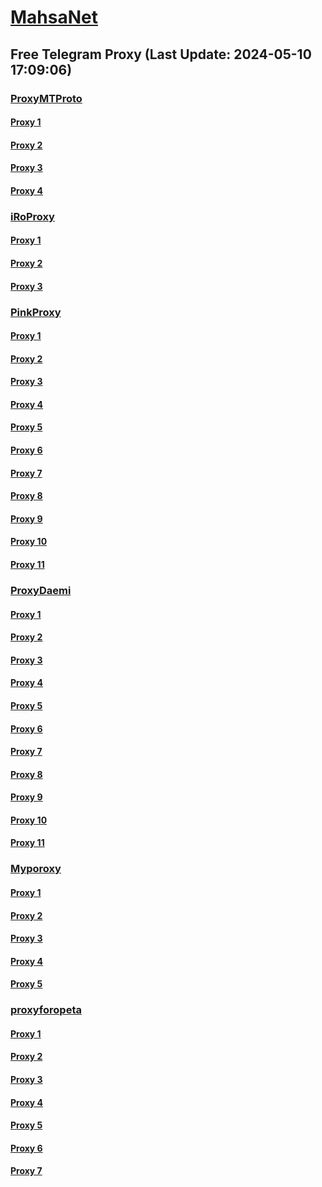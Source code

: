 
# [MahsaNet](https://t.me/mahsa_net)
## Free Telegram Proxy (Last Update: 2024-05-10 17:09:06)
### [ProxyMTProto](https://t.me/ProxyMTProto)
#### [Proxy 1](tg://proxy?server=159.69.105.133&port=443&secret=3f___________________90=)
#### [Proxy 2](tg://proxy?server=91.107.239.219&port=443&secret=3f___________________90=)
#### [Proxy 3](tg://proxy?server=nobify.org.line-ir.info.&port=443&secret=7vQ1mpsyX_HR5QhN8OD3U3t0Z2p1Lm9yZw)
#### [Proxy 4](tg://proxy?server=45.88.230.244&port=3443&secret=FgMBAgABAAH8AwOG4kw63Q%3D%3D)
### [iRoProxy](https://t.me/iRoProxy)
#### [Proxy 1](tg://proxy?server=194.120.230.172&port=443&secret=FgMBAgABAAH8AwOG4kw63Q%3D%3D)
#### [Proxy 2](tg://proxy?server=194.120.230.172&port=443&secret=FgMBAgABAAH8AwOG4kw63Q%3D%3D)
#### [Proxy 3](tg://proxy?server=195.62.32.240&port=443&secret=FgMBAgABAAH8AwOG4kw63Q%3D%3D)
### [PinkProxy](https://t.me/PinkProxy)
#### [Proxy 1](tg://proxy?server=89.41.181.142&port=443&secret=ee1603010200010001fc030386e24c3add76616e2e6e616a76612e636f6d)
#### [Proxy 2](tg://proxy?server=cloudflare.nokia.com.co.uk.do_yo.want_to.clash_with.this.www.microsoft.com.there_is_no.place_like.localhost.www.bing.com.count_with_me.cyou.net.digikala.com.msn.com.bsi.ir.enamad.ir.now_sud.again_to_fight.everyone.i_am.the_internet.perfect-primum.pw.&port=1881&secret=FpABAiIBhwH8AwOG42xL3Q==)
#### [Proxy 3](tg://proxy?server=88.80.135.12&port=54403&secret=FgMBAgABAAH8AwOG4kw63Q)
#### [Proxy 4](tg://proxy?server=88.80.135.10&port=54403&secret=FgMBAgABAAH8AwOG4kw63Q)
#### [Proxy 5](tg://proxy?server=cloudflare.nokia.com.co.uk.do_yo.want_to.clash_with.this.www.microsoft.com.there_is_no.place_like.localhost.www.bing.com.count_with_me.cyou.net.digikala.com.msn.com.bsi.ir.enamad.now_sudo.again_to_fight.everyone.i_am.the_internet.radical-parantez.pw.&port=6550&secret=FpABAiIBhwH8AwOG42xL3Q==)
#### [Proxy 6](tg://proxy?server=88.80.135.67&port=54403&secret=FgMBAgABAAH8AwOG4kw63Q)
#### [Proxy 7](tg://proxy?server=88.80.135.69&port=54403&secret=FgMBAgABAAH8AwOG4kw63Q)
#### [Proxy 8](tg://proxy?server=88.80.135.69&port=54403&secret=FgMBAgABAAH8AwOG4kw63Q)
#### [Proxy 9](tg://proxy?server=88.80.135.67&port=54403&secret=FgMBAgABAAH8AwOG4kw63Q)
#### [Proxy 10](tg://proxy?server=88.80.135.249&port=777&secret=FgMBAgABAAH8AwOG4kw63Q)
#### [Proxy 11](tg://proxy?server=88.80.135.140&port=777&secret=FgMBAgABAAH8AwOG4kw63Q)
### [ProxyDaemi](https://t.me/ProxyDaemi)
#### [Proxy 1](tg://proxy?server=www.cdn-najva.icu.&port=2043&secret=3f____________________8%3D)
#### [Proxy 2](tg://proxy?server=web.app-raly.info.&port=2043&secret=3f____________________8%3D)
#### [Proxy 3](tg://proxy?server=web.app-raly.info.&port=2043&secret=3f____________________8%3D)
#### [Proxy 4](tg://proxy?server=78.47.204.105&port=2024&secret=FgMBAgABAAH8AwOG4kw63Q%3D%3D)
#### [Proxy 5](tg://proxy?server=web.app-raly.info.&port=2043&secret=3f____________________8%3D)
#### [Proxy 6](tg://proxy?server=88.80.135.10&port=54403&secret=FgMBAgABAAH8AwOG4kw63Q)
#### [Proxy 7](tg://proxy?server=12.nemodi.timetowakeup1158.ir&port=4030&secret=FgMBAgABAAH8AwOG4kw63Q==)
#### [Proxy 8](tg://proxy?server=www.cdn-najva.icu.&port=2043&secret=3f____________________8%3D)
#### [Proxy 9](tg://proxy?server=web.app-raly.info.&port=2043&secret=3f____________________8%3D)
#### [Proxy 10](tg://proxy?server=web.app-raly.info.&port=2043&secret=3f____________________8%3D)
#### [Proxy 11](tg://proxy?server=78.47.204.105&port=2024&secret=FgMBAgABAAH8AwOG4kw63Q%3D%3D)
### [Myporoxy](https://t.me/Myporoxy)
#### [Proxy 1](tg://proxy?server=cloudflare.nokia.com.co.uk.do_yo.want_to.clash_with.this.www.microsoft.com.there_is_no.place_like.localhost.www.bing.com.count_with_me.cyou.net.digikala.com.msn.com.bsi.ir.enamad.now_sudo.again_to_fight.everyone.i_am.the_internet.radical-parantez.pw.&port=6550&secret=FpABAiIBhwH8AwOG42xL3Q==)
#### [Proxy 2](tg://proxy?server=cloudflare.nokia.com.co.uk.do_yo.want_to.clash_with.this.www.microsoft.com.there_is_no.place_like.localhost.www.bing.com.count_with_me.cyou.net.digikala.com.msn.com.bsi.ir.enamad.ir.now_sud.again_to_fight.everyone.i_am.the_internet.perfect-primum.pw.&port=1881&secret=FpABAiIBhwH8AwOG42xL3Q==)
#### [Proxy 3](tg://proxy?server=cloudflare.nokia.com.co.uk.do_yo.want_to.clash_with.this.www.microsoft.com.there_is_no.place_like.localhost.www.bing.com.count_with_me.cyou.net.digikala.com.msn.com.bsi.ir.enamad.now_sudo.again_to_fight.everyone.i_am.the_internet.radical-parantez.pw.&port=6550&secret=FpABAiIBhwH8AwOG42xL3Q==)
#### [Proxy 4](tg://proxy?server=cloudflare.nokia.com.co.uk.do_yo.want_to.clash_with.this.www.microsoft.com.there_is_no.place_like.localhost.www.bing.com.count_with_me.cyou.net.digikala.com.msn.com.bsi.ir.enamad.ir.now_sud.again_to_fight.everyone.i_am.the_internet.perfect-primum.pw.&port=1881&secret=FpABAiIBhwH8AwOG42xL3Q==)
#### [Proxy 5](tg://proxy?server=cloudflare.com.nokia.com.co.uk.do_yo.want_to.clash_with.this.www.microsoft.com.there_is_no.place_like.localhost.www.bing.com.count_with_me.cyou.net.digikala.com.msn.com.bsi.ir.enamad.ir.now_sud.again_to_fight.everyone.i_am.the_internet.sorse-one.sbs.&port=2040&secret=FpABAiIBhwH8AwOG42xL3QPQPQUQZQBQDQEQYQOQVQNQMQSQ)
### [proxyforopeta](https://t.me/proxyforopeta)
#### [Proxy 1](tg://proxy?server=185.237.165.29&port=20234&secret=7s4_gYT6F-aiQF7L7n-KekJmYXN0LmNvbQ==)
#### [Proxy 2](tg://proxy?server=199.247.18.70&port=55590&secret=3f___________________90%3D)
#### [Proxy 3](tg://proxy?server=159.69.151.127&port=8085&secret=FgMBAgABAAH8AwOG4kw63Q==)
#### [Proxy 4](tg://proxy?server=91.107.230.4&port=8085&secret=FgMBAgABAAH8AwOG4kw63Q==)
#### [Proxy 5](tg://proxy?server=cloudflare.com.nokia.com.co.uk.do_yo.want_to.clash_with.this.www.microsoft.com.there_is_no.place_like.localhost.www.bing.com.count_with_me.cyou.net.digikala.com.msn.com.bsi.ir.enamad.now_sudo.again_to_fight.everyone.i_am.the_internet.serverr.pw&port=443&secret=eea243325928d4512f2430e973efb2be5976616e2e6e616a76612e636f6d)
#### [Proxy 6](tg://proxy?server=web.app-raly.info.&port=2043&secret=3f____________________8=)
#### [Proxy 7](tg://proxy?server=88.80.135.144&port=443&secret=ee1603010200010001fc030386e24c3add76616e2e6e616a76612e636f6d)

    